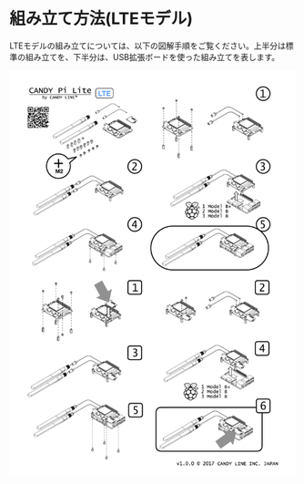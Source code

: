 # 組み立て方法(LTEモデル)

LTEモデルの組み立てについては、以下の図解手順をご覧ください。上半分は標準の組み立てを、下半分は、USB拡張ボードを使った組み立てを表します。

![How to assemble(LTE)](/assets/LTE-InstructionSheet.jpg)
